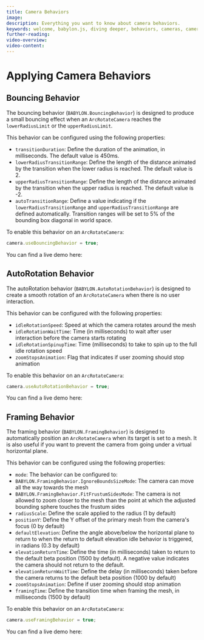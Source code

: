 ```yaml
---
title: Camera Behaviors
image:
description: Everything you want to know about camera behaviors.
keywords: welcome, babylon.js, diving deeper, behaviors, cameras, camera behaviors
further-reading:
video-overview:
video-content:
---
```


# Applying Camera Behaviors

## Bouncing Behavior

The bouncing behavior (`BABYLON.BouncingBehavior`) is designed to produce a small bouncing effect when an `ArcRotateCamera` reaches the `lowerRadiusLimit` or the `upperRadiusLimit`.

This behavior can be configured using the following properties:

- `transitionDuration`: Define the duration of the animation, in milliseconds. The default value is 450ms.
- `lowerRadiusTransitionRange`: Define the length of the distance animated by the transition when the lower radius is reached. The default value is 2.
- `upperRadiusTransitionRange`: Define the length of the distance animated by the transition when the upper radius is reached. The default value is -2.
- `autoTransitionRange`: Define a value indicating if the `lowerRadiusTransitionRange` and `upperRadiusTransitionRange` are defined automatically. Transition ranges will be set to 5% of the bounding box diagonal in world space.

To enable this behavior on an `ArcRotateCamera`:

```javascript
camera.useBouncingBehavior = true;
```

You can find a live demo here: <Playground id="#6FBD14" title="Bouncing Behavior Example" description="A simple example of the camera bouncing behavior." image="/img/playgroundsAndNMEs/divingDeeperCameraBehaviors1.jpg"/>

## AutoRotation Behavior

The autoRotation behavior (`BABYLON.AutoRotationBehavior`) is designed to create a smooth rotation of an `ArcRotateCamera` when there is no user interaction.

This behavior can be configured with the following properties:

- `idleRotationSpeed`: Speed at which the camera rotates around the mesh
- `idleRotationWaitTime`: Time (in milliseconds) to wait after user interaction before the camera starts rotating
- `idleRotationSpinupTime`: Time (milliseconds) to take to spin up to the full idle rotation speed
- `zoomStopsAnimation`: Flag that indicates if user zooming should stop animation

To enable this behavior on an `ArcRotateCamera`:

```javascript
camera.useAutoRotationBehavior = true;
```

You can find a live demo here: <Playground id="#6FBD14#1" title="AutoRotation Behavior Example" description="A simple example of the camera AutoRotation behavior." image="/img/playgroundsAndNMEs/divingDeeperCameraBehaviors2.jpg"/>

## Framing Behavior

The framing behavior (`BABYLON.FramingBehavior`) is designed to automatically position an `ArcRotateCamera` when its target is set to a mesh. It is also useful if you want to prevent the camera from going under a virtual horizontal plane.

This behavior can be configured using the following properties:

- `mode`: The behavior can be configured to:
- `BABYLON.FramingBehavior.IgnoreBoundsSizeMode`: The camera can move all the way towards the mesh
- `BABYLON.FramingBehavior.FitFrustumSidesMode`: The camera is not allowed to zoom closer to the mesh than the point at which the adjusted bounding sphere touches the frustum sides
- `radiusScale`: Define the scale applied to the radius (1 by default)
- `positionY`: Define the Y offset of the primary mesh from the camera's focus (0 by default)
- `defaultElevation`: Define the angle above/below the horizontal plane to return to when the return to default elevation idle behavior is triggered, in radians (0.3 by default)
- `elevationReturnTime`: Define the time (in milliseconds) taken to return to the default beta position (1500 by default). A negative value indicates the camera should not return to the default.
- `elevationReturnWaitTime`: Define the delay (in milliseconds) taken before the camera returns to the default beta position (1000 by default)
- `zoomStopsAnimation`: Define if user zooming should stop animation
- `framingTime`: Define the transition time when framing the mesh, in milliseconds (1500 by default)

To enable this behavior on an `ArcRotateCamera`:

```javascript
camera.useFramingBehavior = true;
```

You can find a live demo here: <Playground id="#6FBD14#2" title="Framing Behavior Example" description="A simple example of the camera Framing behavior." image="/img/playgroundsAndNMEs/divingDeeperCameraBehaviors3.jpg"/>
